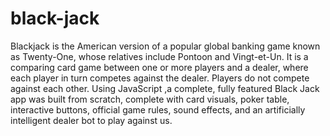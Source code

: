 # black-jack
Blackjack is the American version of a popular global banking game known as Twenty-One, whose relatives include Pontoon and Vingt-et-Un. It is a comparing card game between one or more players and a dealer, where each player in turn competes against the dealer. Players do not compete against each other.
Using JavaScript ,a complete, fully featured Black Jack app was built from
scratch, complete with card visuals, poker table, interactive buttons, official game rules, sound effects, and an artificially intelligent dealer bot
to play against us.
